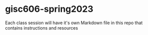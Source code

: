 # gisc606-spring2023

Each class session will have it's own Markdown file in this repo that contains instructions and resources
